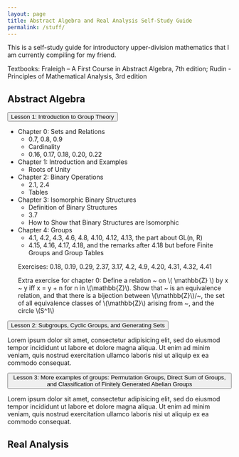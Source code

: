 ```yaml
---
layout: page
title: Abstract Algebra and Real Analysis Self-Study Guide
permalink: /stuff/
---
```


This is a self-study guide for introductory upper-division mathematics that I am currently compiling for my friend. 

Textbooks: Fraleigh – A First Course in Abstract Algebra, 7th edition; Rudin - Principles of Mathematical Analysis, 3rd edition

## Abstract Algebra
<body>
<button type="button" class="collapsible">Lesson 1: Introduction to Group Theory</button>
<div class="content">
  	<ul>
  		<li>
		Chapter 0: Sets and Relations
  		  <ul type="i">
  		  	<li>0.7, 0.8, 0.9</li>
  		  	<li>Cardinality</li>
  		  	<li>0.16, 0.17, 0.18, 0.20, 0.22</li>
  		  </ul>
  		</li>
  		<li>
		Chapter 1: Introduction and Examples
  		  <ul type="i">
  		  	<li>Roots of Unity</li>
  		  </ul>
  		</li>
  		<li>
		Chapter 2: Binary Operations
  		  <ul type="i">
  		  	<li>2.1, 2.4</li>
  		  	<li>Tables</li>
  		  </ul>
  		</li>
  		<li>
		Chapter 3: Isomorphic Binary Structures
  		  <ul type="i">
  		  	<li>Definition of Binary Structures</li>
  		  	<li>3.7</li>
  		  	<li>How to Show that Binary Structures are Isomorphic</li>
  		  </ul>
  		</li>
  		<li>
		Chapter 4: Groups
  		  <ul type="i">
  		  	<li>4.1, 4.2, 4.3, 4.6, 4.8, 4.10, 4.12, 4.13, the part about GL(n, R)</li>
  		  	<li>4.15, 4.16, 4.17, 4.18, and the remarks after 4.18 but before Finite Groups and Group Tables</li>
  		  </ul>
  		</li>
  		<p>Exercises: 0.18, 0.19, 0.29, 2.37, 3.17, 4.2, 4.9, 4.20, 4.31, 4.32, 4.41</p>
  		<p>Extra exercise for chapter 0: Define a relation ~ on \( \mathbb{Z} \) by x ~ y iff x = y + n for n in \(\mathbb{Z}\). Show that ~ is an equivalence relation, and that there is a bijection between \(\mathbb{Z}\)/~, the set of all equivalence classes of \(\mathbb{Z}\) arising from ~, and the circle \(S^1\)</p>
  	</ul>
</div>
<button type="button" class="collapsible">Lesson 2: Subgroups, Cyclic Groups, and Generating Sets</button>
<div class="content">
  <p>Lorem ipsum dolor sit amet, consectetur adipisicing elit, sed do eiusmod tempor incididunt ut labore et dolore magna aliqua. Ut enim ad minim veniam, quis nostrud exercitation ullamco laboris nisi ut aliquip ex ea commodo consequat.</p>
</div>
<button type="button" class="collapsible">Lesson 3: More examples of groups: Permutation Groups, Direct Sum of Groups, and Classification of Finitely Generated Abelian Groups</button>
<div class="content">
  <p>Lorem ipsum dolor sit amet, consectetur adipisicing elit, sed do eiusmod tempor incididunt ut labore et dolore magna aliqua. Ut enim ad minim veniam, quis nostrud exercitation ullamco laboris nisi ut aliquip ex ea commodo consequat.</p>
</div>
</body>

## Real Analysis
